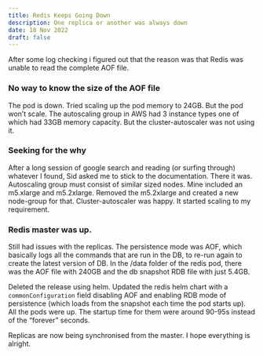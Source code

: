 ```yaml
---
title: Redis Keeps Going Down
description: One replica or another was always down
date: 18 Nov 2022
draft: false
---
```


After some log checking i figured out that the reason was that Redis was unable to read the complete AOF file.

### No way to know the size of the AOF file

The pod is down. Tried scaling up the pod memory to 24GB. But the pod won’t scale. The autoscaling group in AWS had 3 instance types one of which had 33GB memory capacity. But the cluster-autoscaler was not using it.

### Seeking for the why

After a long session of google search and reading (or surfing through) whatever I found, Sid asked me to stick to the documentation. There it was. Autoscaling group must consist of similar sized nodes. Mine included an m5.xlarge and m5.2xlarge. Removed the m5.2xlarge and created a new node-group for that. Cluster-autoscaler was happy. It started scaling to my requirement.

### Redis master was up.

Still had issues with the replicas. The persistence mode was AOF, which basically logs all the commands that are run in the DB, to re-run again to create the latest version of DB. In the /data folder of the redis pod, there was the AOF file with 240GB and the db snapshot RDB file with just 5.4GB.

Deleted the release using helm. Updated the redis helm chart with a `commonConfiguration` field disabling AOF and enabling RDB mode of persistence (which loads from the snapshot each time the pod starts up). All the pods were up. The startup time for them were around 90-95s instead of the “forever” seconds.

Replicas are now being synchronised from the master. I hope everything is alright.
